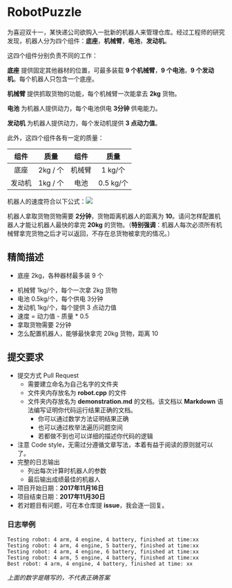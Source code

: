 # RobotPuzzle
为喜迎双十一，某快递公司欲购入一批新的机器人来管理仓库。经过工程师的研究发现，机器人分为四个组件：**底座**，**机械臂**，**电池**，**发动机**。



这四个组件分别负责不同的工作：

**底座** 提供固定其他器材的位置，可最多装载 **9 个机械臂**，**9 个电池**，**9 个发动机**。每个机器人只包含一个底座。

**机械臂** 提供抓取货物的功能，每个机械臂一次能拿去 **2kg** 货物。

**电池** 为机器人提供动力，每个电池供电 **3分钟** 供电能力。

**发动机** 为机器人提供动力，每个发动机提供 **3 点动力值**。



此外，这四个组件各有一定的质量：

|  组件  |   质量    |  组件  |    质量    |
| :--: | :-----: | :--: | :------: |
|  底座  | 2kg / 个 | 机械臂  |  1 kg/个  |
| 发动机  | 1kg / 个 |  电池  | 0.5 kg/个 |



机器人的速度符合以下公式：![](http://chart.googleapis.com/chart?cht=tx&chl=Velocity=Power-0.5*Mass)

机器人拿取货物货物需要 **2分钟**，货物距离机器人的距离为 **10**。请问怎样配置机器人才能让机器人最快的拿完 **20kg** 的货物。（**特别强调**：机器人每次必须所有机械臂拿完货物之后才可以返回，不存在总货物被拿完的情况。）



## 精简描述

* 底座 2kg，各种器材最多装 9 个

- 机械臂 1kg/个，每个一次拿 2kg 货物
- 电池 0.5kg/个，每个供电 3分钟
- 发动机 1kg/个，每个提供 3 点动力值
- 速度 = 动力值 - 质量 * 0.5
- 拿取货物需要 2分钟
- 怎么配置机器人，能够最快拿完 20kg 货物，距离 10



## 提交要求

- 提交方式 Pull Request
  - 需要建立命名为自己名字的文件夹
  - 文件夹内存放名为 **robot.cpp** 的文件
  - 文件夹内存放名为 **demonstration.md** 的文档。该文档以 **Markdown** 语法编写证明你代码运行结果正确的文档。
    - 你可以通过数学方法证明结果正确
    - 也可以通过枚举法遍历问题空间
    - 若都做不到也可以详细的描述你代码的逻辑
- 注意 Code style，无需过分遵循文章写法，本着有益于阅读的原则就可以了。
- 完整的日志输出
  - 列出每次计算时机器人的参数
  - 最后输出成绩最佳的机器人
- 项目开始日期：**2017年11月16日**
- 项目结束日期：**2017年11月30日**
- 若对题目有问题，可在本仓库提 **issue**，我会逐一回复。



### 日志举例

```
Testing robot: 4 arm, 4 engine, 4 battery, finished at time:xx
Testing robot: 4 arm, 4 engine, 5 battery, finished at time:xx
Testing robot: 4 arm, 4 engine, 6 battery, finished at time:xx
Testing robot: 4 arm, 5 engine, 4 battery, finished at time:xx
Best robot: 4 arm, 4 engine, 4 battery, finished at time: xx
```

*上面的数字是瞎写的，不代表正确答案*